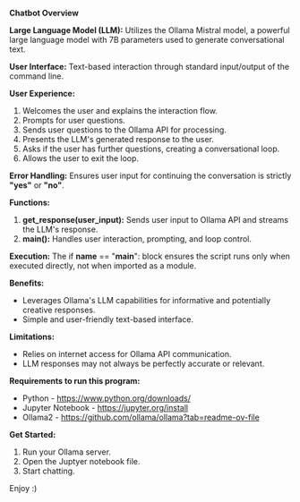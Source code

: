 **Chatbot Overview**

**Large Language Model (LLM):** Utilizes the Ollama Mistral model, a powerful large language model with 7B parameters used to generate conversational text.

**User Interface:** Text-based interaction through standard input/output of the command line.

**User Experience:**

  1. Welcomes the user and explains the interaction flow.
  2. Prompts for user questions.
  3. Sends user questions to the Ollama API for processing.
  4. Presents the LLM's generated response to the user.
  5. Asks if the user has further questions, creating a conversational loop.
  6. Allows the user to exit the loop.

**Error Handling:** Ensures user input for continuing the conversation is strictly **"yes"** or **"no"**.

**Functions:**

  1. **get_response(user_input):** Sends user input to Ollama API and streams the LLM's response.
  2. **main():** Handles user interaction, prompting, and loop control.


**Execution:** The if __name__ == "__main__": block ensures the script runs only when executed directly, not when imported as a module.


**Benefits:**

  - Leverages Ollama's LLM capabilities for informative and potentially creative responses.
  - Simple and user-friendly text-based interface.

**Limitations:**

  - Relies on internet access for Ollama API communication.
  - LLM responses may not always be perfectly accurate or relevant.

**Requirements to run this program:**

  - Python - https://www.python.org/downloads/
  - Jupyter Notebook - https://jupyter.org/install
  - Ollama2 - https://github.com/ollama/ollama?tab=readme-ov-file

**Get Started:**

  1. Run your Ollama server.
  2. Open the Juptyer notebook file.
  3. Start chatting.

Enjoy :)
